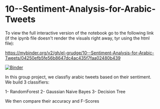 # 10--Sentiment-Analysis-for-Arabic-Tweets

To view the full interactive version of the notebook go to the following link (if the ipynb file doesn't render the visuals right away, tyr using the html file):

https://mybinder.org/v2/gh/el-grudge/10--Sentiment-Analysis-for-Arabic-Tweets/04250efb5fe56b8647dc4ac435f7faa02480b439

[![Binder](https://mybinder.org/badge_logo.svg)](https://mybinder.org/v2/gh/el-grudge/10--Sentiment-Analysis-for-Arabic-Tweets/04250efb5fe56b8647dc4ac435f7faa02480b439)

In this group project, we classfiy arabic tweets based on their sentiment. We build 3 classifiers:

1- RandomForest
2- Gaussian Naive Bayes
3- Decision Tree

We then compare their accuracy and F-Scores
